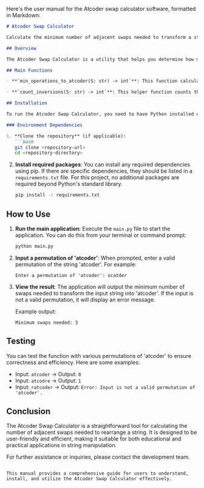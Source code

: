 Here's the user manual for the Atcoder swap calculator software, formatted in Markdown:

```markdown
# Atcoder Swap Calculator

Calculate the minimum number of adjacent swaps needed to transform a string into 'atcoder'.

## Overview

The Atcoder Swap Calculator is a utility that helps you determine how many adjacent swaps are required to rearrange a given permutation of the string 'atcoder' back into its original order. This tool is particularly useful for understanding string manipulation and permutation problems.

## Main Functions

- **`min_operations_to_atcoder(S: str) -> int`**: This function calculates the minimum number of adjacent swaps needed to transform the string `S` into 'atcoder'. It validates that `S` is a permutation of 'atcoder' and returns -1 if it is not.

- **`count_inversions(S: str) -> int`**: This helper function counts the number of inversions in the string `S`, which is used to determine the number of swaps needed.

## Installation

To run the Atcoder Swap Calculator, you need to have Python installed on your machine. You can download Python from [python.org](https://www.python.org/downloads/).

### Environment Dependencies

1. **Clone the repository** (if applicable):
   ```bash
   git clone <repository-url>
   cd <repository-directory>
   ```

2. **Install required packages**:
   You can install any required dependencies using pip. If there are specific dependencies, they should be listed in a `requirements.txt` file. For this project, no additional packages are required beyond Python's standard library.

   ```bash
   pip install -r requirements.txt
   ```

## How to Use

1. **Run the main application**:
   Execute the `main.py` file to start the application. You can do this from your terminal or command prompt:
   ```bash
   python main.py
   ```

2. **Input a permutation of 'atcoder'**:
   When prompted, enter a valid permutation of the string 'atcoder'. For example:
   ```
   Enter a permutation of 'atcoder': ocatder
   ```

3. **View the result**:
   The application will output the minimum number of swaps needed to transform the input string into 'atcoder'. If the input is not a valid permutation, it will display an error message.

   Example output:
   ```
   Minimum swaps needed: 3
   ```

## Testing

You can test the function with various permutations of 'atcoder' to ensure correctness and efficiency. Here are some examples:

- Input: `atcoder` → Output: `0`
- Input: `atcodre` → Output: `1`
- Input: `ratcoder` → Output: `Error: Input is not a valid permutation of 'atcoder'.`

## Conclusion

The Atcoder Swap Calculator is a straightforward tool for calculating the number of adjacent swaps needed to rearrange a string. It is designed to be user-friendly and efficient, making it suitable for both educational and practical applications in string manipulation.

For further assistance or inquiries, please contact the development team.
```

This manual provides a comprehensive guide for users to understand, install, and utilize the Atcoder Swap Calculator effectively.